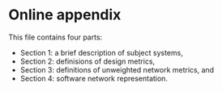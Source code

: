 # Online appendix
This file contains four parts:
- Section 1: a brief description of subject systems, 
- Section 2:  definisions of design metrics, 
- Section 3: definitions of unweighted network metrics, and 
- Section 4: software network representation. 